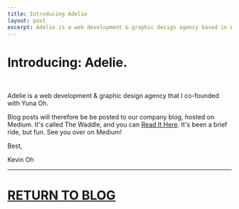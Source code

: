 ```yaml
---
title: Introducing Adelie
layout: post
excerpt: Adelie is a web development & graphic design agency based in Long Island, NY.
---
```


# Introducing: Adelie.
<br>

Adelie is a web development & graphic design agency that I co-founded with Yuna Oh.

Blog posts will therefore be be posted to our company blog, hosted on Medium. It's called The Waddle, and you can [Read It Here](http://www.medium.com/the-waddle). It's been a brief ride, but fun. See you over on Medium!

Best,

Kevin Oh

*****

# <a class="btn btn-large" href="../../../../blog">RETURN TO BLOG</a>
<br><br>